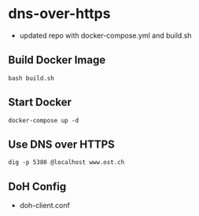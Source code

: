 # dns-over-https
* updated repo with docker-compose.yml and build.sh 

## Build Docker Image
```
bash build.sh
```

## Start Docker
```
docker-compose up -d
```

## Use DNS over HTTPS
```
dig -p 5380 @localhost www.ost.ch
```

## DoH Config
* doh-client.conf

